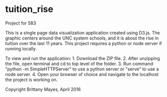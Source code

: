 # tuition_rise
Project for 583

This is a single page data visualization application created using D3.js. The graphic centers around the UNC system schools, and it is about the rise in tuition over the last 11 years. This project requires a python or node server if running locally.

To view and run the application: 1. Download the ZIP file. 2. After unzipping the file, open terminal and cd to top level of the folder. 3. Run command "python -m SimpleHTTPServer" to use a python server or "serve" to use a node server. 4. Open your browser of choice and navigate to the localhost the project is working on.

Copyright Brittany Mayes, April 2016
